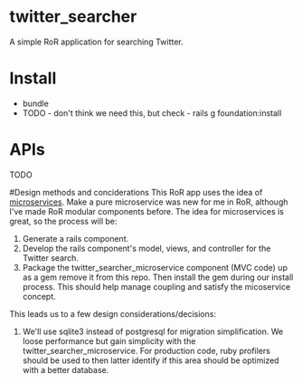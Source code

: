 # twitter_searcher
A simple RoR application for searching Twitter.

# Install
* bundle
* TODO - don't think we need this, but check - rails g foundation:install

# APIs
TODO

#Design methods and conciderations
This RoR app uses the idea of
[microservices](http://martinfowler.com/articles/microservices.html). Make a
pure microservice was new for me in RoR, although I've made RoR modular
components before. The idea for microservices is great, so the process will be:

1. Generate a rails component.
2. Develop the rails component's model, views, and controller for the Twitter
search.
3. Package the twitter_searcher_microservice component (MVC code) up as a gem remove it from
this repo. Then install the gem during our install process. This should help
manage coupling and satisfy the micoservice concept.

This leads us to a few design considerations/decisions:

1. We'll use sqlite3 instead of postgresql for migration simplification. We
loose performance but gain simplicity with the twitter_searcher_microservice.
For production code, ruby profilers should be used to then latter identify if
this area should be optimized with a better database.